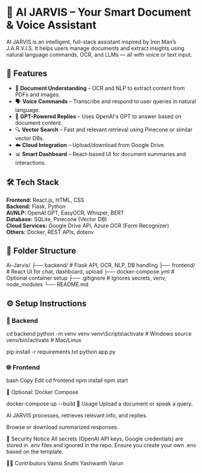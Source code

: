 # 🧠 AI JARVIS – Your Smart Document & Voice Assistant

AI JARVIS is an intelligent, full-stack assistant inspired by Iron Man’s J.A.R.V.I.S. It helps users manage documents and extract insights using natural language commands, OCR, and LLMs — all with voice or text input.

## 🚀 Features

- 📄 **Document Understanding** – OCR and NLP to extract content from PDFs and images.
- 🗣️ **Voice Commands** – Transcribe and respond to user queries in natural language.
- 🤖 **GPT-Powered Replies** – Uses OpenAI's GPT to answer based on document content.
- 🔍 **Vector Search** – Fast and relevant retrieval using Pinecone or similar vector DBs.
- ☁️ **Cloud Integration** – Upload/download from Google Drive.
- 📊 **Smart Dashboard** – React-based UI for document summaries and interactions.

## 🛠️ Tech Stack

**Frontend:** React.js, HTML, CSS  
**Backend:** Flask, Python  
**AI/NLP:** OpenAI GPT, EasyOCR, Whisper, BERT  
**Database:** SQLite, Pinecone (Vector DB)  
**Cloud Services:** Google Drive API, Azure OCR (Form Recognizer)  
**Others:** Docker, REST APIs, dotenv

## 📁 Folder Structure

Ai-Jarvis/
├── backend/ # Flask API, OCR, NLP, DB handling
├── frontend/ # React UI for chat, dashboard, upload
├── docker-compose.yml # Optional container setup
├── .gitignore # Ignores secrets, venv, node_modules
└── README.md


## ⚙️ Setup Instructions

### 🔧 Backend

cd backend
python -m venv venv
venv\Scripts\activate        # Windows
source venv/bin/activate     # Mac/Linux

pip install -r requirements.txt
python app.py


### 🌐 Frontend
bash
Copy
Edit
cd frontend
npm install
npm start


🐳 Optional: Docker Compose

docker-compose up --build
🧪 Usage
Upload a document or speak a query.

AI JARVIS processes, retrieves relevant info, and replies.

Browse or download summarized responses.

🔐 Security Notice
All secrets (OpenAI API keys, Google credentials) are stored in .env files and ignored in the repo. Ensure you create your own .env based on the template.

👨‍💻 Contributors
Vamsi
Sruthi
Yashwanth
Varun






